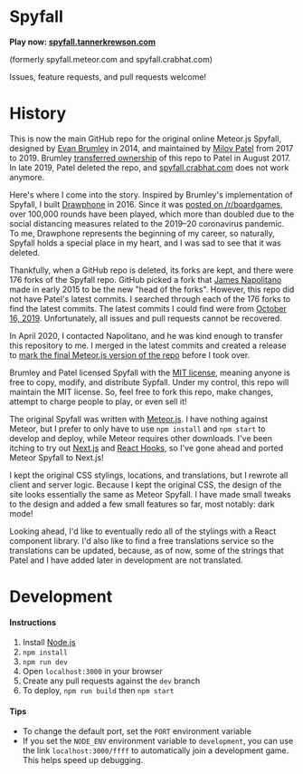 # Spyfall

**Play now: [spyfall.tannerkrewson.com](https://spyfall.tannerkrewson.com/)**

(formerly spyfall.meteor.com and spyfall.crabhat.com)

Issues, feature requests, and pull requests welcome!

# History

This is now the main GitHub repo for the original online Meteor.js Spyfall, designed by [Evan Brumley](https://github.com/evanbrumley) in 2014, and maintained by [Milov Patel](https://github.com/mpcovcd) from 2017 to 2019. Brumley [transferred ownership](https://github.com/tannerkrewson/spyfall/commit/5d8def67f3106e6a6507795d2cd9c2d3f4b69143) of this repo to Patel in August 2017. In late 2019, Patel deleted the repo, and [spyfall.crabhat.com](https://spyfall.crabhat.com/) does not work anymore.

Here's where I come into the story. Inspired by Brumley's implementation of Spyfall, I built [Drawphone](https://github.com/tannerkrewson/drawphone) in 2016. Since it was [posted on /r/boardgames](https://www.reddit.com/r/boardgames/comments/7lhj20/a_year_ago_i_was_wondering_why_there_were_no/), over 100,000 rounds have been played, which more than doubled due to the social distancing measures related to the 2019–20 coronavirus pandemic. To me, Drawphone represents the beginning of my career, so naturally, Spyfall holds a special place in my heart, and I was sad to see that it was deleted.

Thankfully, when a GitHub repo is deleted, its forks are kept, and there were 176 forks of the Spyfall repo. GitHub picked a fork that [James Napolitano](https://github.com/jaimus21) made in early 2015 to be the new "head of the forks". However, this repo did not have Patel's latest commits. I searched through each of the 176 forks to find the latest commits. The latest commits I could find were from [October 16, 2019](https://github.com/tannerkrewson/spyfall/pull/1). Unfortunately, all issues and pull requests cannot be recovered.

In April 2020, I contacted Napolitano, and he was kind enough to transfer this repository to me. I merged in the latest commits and created a release to [mark the final Meteor.js version of the repo](https://github.com/tannerkrewson/spyfall/releases/tag/v1.0) before I took over.

Brumley and Patel licensed Spyfall with the [MIT license](https://github.com/tannerkrewson/spyfall/blob/v1.0/LICENSE), meaning anyone is free to copy, modify, and distribute Sypfall. Under my control, this repo will maintain the MIT license. So, feel free to fork this repo, make changes, attempt to charge people to play, or even sell it!

The original Spyfall was written with [Meteor.js](https://github.com/meteor/meteor). I have nothing against Meteor, but I prefer to only have to use `npm install` and `npm start` to develop and deploy, while Meteor requires other downloads. I've been itching to try out [Next.js](https://github.com/zeit/next.js) and [React Hooks](https://reactjs.org/docs/hooks-intro.html), so I've gone ahead and ported Meteor Spyfall to Next.js!

I kept the original CSS stylings, locations, and translations, but I rewrote all client and server logic. Because I kept the original CSS, the design of the site looks essentially the same as Meteor Spyfall. I have made small tweaks to the design and added a few small features so far, most notably: dark mode!

Looking ahead, I'd like to eventually redo all of the stylings with a React component library. I'd also like to find a free translations service so the translations can be updated, because, as of now, some of the strings that Patel and I have added later in development are not translated.

# Development

#### Instructions

1. Install [Node.js](https://nodejs.org/)
2. `npm install`
3. `npm run dev`
4. Open `localhost:3000` in your browser
5. Create any pull requests against the `dev` branch
6. To deploy, `npm run build` then `npm start`

#### Tips

- To change the default port, set the `PORT` environment variable
- If you set the `NODE_ENV` environment variable to `development`, you can use the link `localhost:3000/ffff` to automatically join a development game. This helps speed up debugging.

